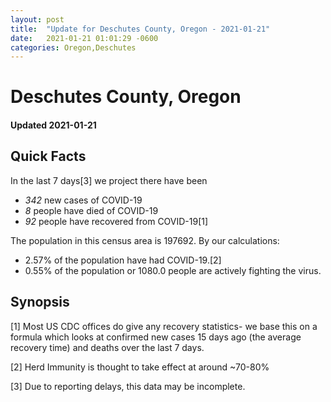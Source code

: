 ```yaml
---
layout: post
title:  "Update for Deschutes County, Oregon - 2021-01-21"
date:   2021-01-21 01:01:29 -0600
categories: Oregon,Deschutes
---
```


# Deschutes County, Oregon
#### Updated 2021-01-21

## Quick Facts

In the last 7 days[3] we project there have been
- *342* new cases of COVID-19
- *8* people have died of COVID-19
- *92* people have recovered from COVID-19[1]

The population in this census area is 197692. By our calculations:
- 2.57% of the population have had COVID-19.[2]
- 0.55% of the population or 1080.0 people are actively fighting the virus.

## Synopsis




[1] Most US CDC offices do give any recovery statistics- we base this on a formula which looks at confirmed new cases
15 days ago (the average recovery time) and deaths over the last 7 days.

[2] Herd Immunity is thought to take effect at around ~70-80%

[3] Due to reporting delays, this data may be incomplete.
 
    